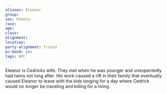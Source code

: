 ```yaml
---
aliases: Eleanor
group: 
sex: Female
race: 
age: 
class:
alignment:
location: 
party-alignment: friend
pc-bond: yes
tags: NPC
---
```


Eleanor is Cedricks wife. They met when he was younger and unexpectedly had twins not long after. His work caused a rift in their family that eventually caused Eleanor to leave with the kids longing for a day where Cedrick would no longer be traveling and killing for a living. 